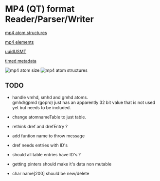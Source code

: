 # MP4 (QT) format Reader/Parser/Writer

[mp4 atom structures](https://developer.apple.com/library/archive/documentation/QuickTime/QTFF/QTFFChap2/qtff2.html#//apple_ref/doc/uid/TP40000939-CH204-56313)

[mp4 elements](https://www.cimarronsystems.com/wp-content/uploads/2017/04/Elements-of-the-H.264-VideoAAC-Audio-MP4-Movie-v2_0.pdf)

[uuidUSMT](https://rubenlaguna.com/page/17/)

[timed metadata](https://developer.apple.com/library/archive/documentation/QuickTime/QTFF/QTFFChap3/qtff3.html#//apple_ref/doc/uid/TP40000939-CH205-SW130)

![mp4 atom size](https://i.stack.imgur.com/mN9Ph.jpg)
![mp4 atom structures](https://developer.apple.com/library/archive/documentation/QuickTime/QTFF/art/qtff_08.gif)

## TODO
* handle vmhd, smhd and gmhd atoms.\
gmhd/gpmd (gopro) just has an apparently 32 bit value that is not used yet but needs to be included.

* change atomnameTable to just table.

* rethink dref and drefEntry ?

* add funtion name to throw message

* dref needs entries with ID's

* should all table entries have ID's ?

* getting pinters should make it's data non mutable

* char name[200] should be new/delete